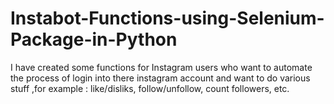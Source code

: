 # Instabot-Functions-using-Selenium-Package-in-Python
I have created some functions for Instagram users who want to automate the process of login into there instagram account and want to do various stuff ,for example : like/disliks, follow/unfollow, count followers, etc.
